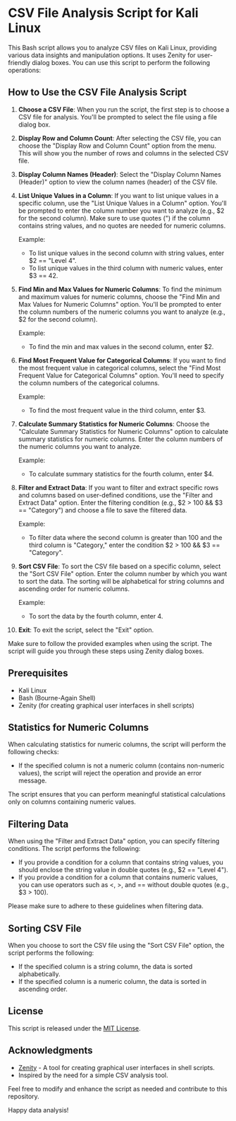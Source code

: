 # CSV File Analysis Script for Kali Linux

This Bash script allows you to analyze CSV files on Kali Linux, providing various data insights and manipulation options. It uses Zenity for user-friendly dialog boxes. You can use this script to perform the following operations:

## How to Use the CSV File Analysis Script

1. **Choose a CSV File**: When you run the script, the first step is to choose a CSV file for analysis. You'll be prompted to select the file using a file dialog box.

2. **Display Row and Column Count**: After selecting the CSV file, you can choose the "Display Row and Column Count" option from the menu. This will show you the number of rows and columns in the selected CSV file.

3. **Display Column Names (Header)**: Select the "Display Column Names (Header)" option to view the column names (header) of the CSV file.

4. **List Unique Values in a Column**: If you want to list unique values in a specific column, use the "List Unique Values in a Column" option. You'll be prompted to enter the column number you want to analyze (e.g., $2 for the second column). Make sure to use quotes (") if the column contains string values, and no quotes are needed for numeric columns.

   Example:
   - To list unique values in the second column with string values, enter $2 == "Level 4".
   - To list unique values in the third column with numeric values, enter $3 == 42.

5. **Find Min and Max Values for Numeric Columns**: To find the minimum and maximum values for numeric columns, choose the "Find Min and Max Values for Numeric Columns" option. You'll be prompted to enter the column numbers of the numeric columns you want to analyze (e.g., $2 for the second column).

   Example:
   - To find the min and max values in the second column, enter $2.

6. **Find Most Frequent Value for Categorical Columns**: If you want to find the most frequent value in categorical columns, select the "Find Most Frequent Value for Categorical Columns" option. You'll need to specify the column numbers of the categorical columns.

   Example:
   - To find the most frequent value in the third column, enter $3.

7. **Calculate Summary Statistics for Numeric Columns**: Choose the "Calculate Summary Statistics for Numeric Columns" option to calculate summary statistics for numeric columns. Enter the column numbers of the numeric columns you want to analyze.

   Example:
   - To calculate summary statistics for the fourth column, enter $4.

8. **Filter and Extract Data**: If you want to filter and extract specific rows and columns based on user-defined conditions, use the "Filter and Extract Data" option. Enter the filtering condition (e.g., $2 > 100 && $3 == "Category") and choose a file to save the filtered data.

   Example:
   - To filter data where the second column is greater than 100 and the third column is "Category," enter the condition $2 > 100 && $3 == "Category".

9. **Sort CSV File**: To sort the CSV file based on a specific column, select the "Sort CSV File" option. Enter the column number by which you want to sort the data. The sorting will be alphabetical for string columns and ascending order for numeric columns.

   Example:
   - To sort the data by the fourth column, enter 4.

10. **Exit**: To exit the script, select the "Exit" option.

Make sure to follow the provided examples when using the script. The script will guide you through these steps using Zenity dialog boxes.

## Prerequisites

- Kali Linux
- Bash (Bourne-Again Shell)
- Zenity (for creating graphical user interfaces in shell scripts)

## Statistics for Numeric Columns

When calculating statistics for numeric columns, the script will perform the following checks:

- If the specified column is not a numeric column (contains non-numeric values), the script will reject the operation and provide an error message.

The script ensures that you can perform meaningful statistical calculations only on columns containing numeric values.

## Filtering Data

When using the "Filter and Extract Data" option, you can specify filtering conditions. The script performs the following:

- If you provide a condition for a column that contains string values, you should enclose the string value in double quotes (e.g., $2 == "Level 4").
- If you provide a condition for a column that contains numeric values, you can use operators such as <, >, and == without double quotes (e.g., $3 > 100).

Please make sure to adhere to these guidelines when filtering data.

## Sorting CSV File

When you choose to sort the CSV file using the "Sort CSV File" option, the script performs the following:

- If the specified column is a string column, the data is sorted alphabetically.
- If the specified column is a numeric column, the data is sorted in ascending order.

## License

This script is released under the [MIT License](LICENSE).

## Acknowledgments

- [Zenity](https://wiki.gnome.org/Projects/Zenity) - A tool for creating graphical user interfaces in shell scripts.
- Inspired by the need for a simple CSV analysis tool.

Feel free to modify and enhance the script as needed and contribute to this repository.

Happy data analysis!
